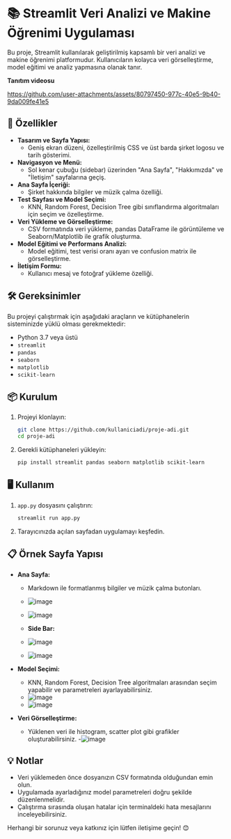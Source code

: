 # 📚 Streamlit Veri Analizi ve Makine Öğrenimi Uygulaması

Bu proje, Streamlit kullanılarak geliştirilmiş kapsamlı bir veri analizi ve makine öğrenimi platformudur. Kullanıcıların kolayca veri görselleştirme, model eğitimi ve analiz yapmasına olanak tanır.


**Tanıtım videosu**

https://github.com/user-attachments/assets/80797450-977c-40e5-9b40-9da009fe41e5

## 🚀 Özellikler

- **Tasarım ve Sayfa Yapısı:**
  - Geniş ekran düzeni, özelleştirilmiş CSS ve üst barda şirket logosu ve tarih gösterimi.
- **Navigasyon ve Menü:**
  - Sol kenar çubuğu (sidebar) üzerinden "Ana Sayfa", "Hakkımızda" ve "İletişim" sayfalarına geçiş.
- **Ana Sayfa İçeriği:**
  - Şirket hakkında bilgiler ve müzik çalma özelliği.
- **Test Sayfası ve Model Seçimi:**
  - KNN, Random Forest, Decision Tree gibi sınıflandırma algoritmaları için seçim ve özelleştirme.
- **Veri Yükleme ve Görselleştirme:**
  - CSV formatında veri yükleme, pandas DataFrame ile görüntüleme ve Seaborn/Matplotlib ile grafik oluşturma.
- **Model Eğitimi ve Performans Analizi:**
  - Model eğitimi, test verisi oranı ayarı ve confusion matrix ile görselleştirme.
- **İletişim Formu:**
  - Kullanıcı mesaj ve fotoğraf yükleme özelliği.

## 🛠️ Gereksinimler

Bu projeyi çalıştırmak için aşağıdaki araçların ve kütüphanelerin sisteminizde yüklü olması gerekmektedir:

- Python 3.7 veya üstü
- `streamlit`
- `pandas`
- `seaborn`
- `matplotlib`
- `scikit-learn`

## 📦 Kurulum

1. Projeyi klonlayın:
   ```bash
   git clone https://github.com/kullaniciadi/proje-adi.git
   cd proje-adi
   ```

2. Gerekli kütüphaneleri yükleyin:
   ```bash
   pip install streamlit pandas seaborn matplotlib scikit-learn
   ```

## 🖥️ Kullanım

1. `app.py` dosyasını çalıştırın:
   ```bash
   streamlit run app.py
   ```
2. Tarayıcınızda açılan sayfadan uygulamayı keşfedin.

## 📋 Örnek Sayfa Yapısı

- **Ana Sayfa:**
  - Markdown ile formatlanmış bilgiler ve müzik çalma butonları.
  - ![image](https://github.com/user-attachments/assets/96794dfa-9dfa-4815-81f3-2b40ede87e77)
  - ![image](https://github.com/user-attachments/assets/01b32f3c-c851-46e6-825e-af62bed3cb6b)

  - **Side Bar:**
  -  ![image](https://github.com/user-attachments/assets/dd21565a-68eb-4fe1-997d-855efca8dfee)
  - ![image](https://github.com/user-attachments/assets/4898ba7e-70fb-4d1c-954c-61874185dc85)

- **Model Seçimi:**
  - KNN, Random Forest, Decision Tree algoritmaları arasından seçim yapabilir ve parametreleri ayarlayabilirsiniz.
  - ![image](https://github.com/user-attachments/assets/0bcca6dd-0f72-46b4-93fc-68719548a91e)
  - ![image](https://github.com/user-attachments/assets/d32b4922-a9e5-43a4-9375-500a75b729f4)

- **Veri Görselleştirme:**
  - Yüklenen veri ile histogram, scatter plot gibi grafikler oluşturabilirsiniz.
  -![image](https://github.com/user-attachments/assets/df49dbc3-255a-486d-aea4-a362134a6f6f)






## 💡 Notlar

- Veri yüklemeden önce dosyanızın CSV formatında olduğundan emin olun.
- Uygulamada ayarladığınız model parametreleri doğru şekilde düzenlenmelidir.
- Çalıştırma sırasında oluşan hatalar için terminaldeki hata mesajlarını inceleyebilirsiniz.


Herhangi bir sorunuz veya katkınız için lütfen iletişime geçin! 😊
